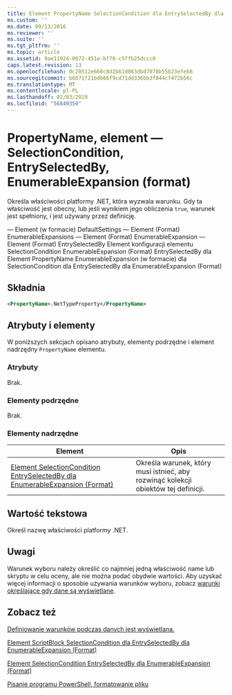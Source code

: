 ```yaml
---
title: Element PropertyName SelectionCondition dla EntrySelectedBy dla EnumerableExpansion (Format) | Dokumentacja firmy Microsoft
ms.custom: ''
ms.date: 09/13/2016
ms.reviewer: ''
ms.suite: ''
ms.tgt_pltfrm: ''
ms.topic: article
ms.assetid: 9ae11924-0072-451e-bf70-c5ffb25dccc0
caps.latest.revision: 13
ms.openlocfilehash: 0c20512e660c8d2b61d063dbd7078b55b23efeb8
ms.sourcegitcommit: b6871f21bd666f9cd71dd336bb3f844cf472b56c
ms.translationtype: MT
ms.contentlocale: pl-PL
ms.lasthandoff: 02/03/2019
ms.locfileid: "56849350"
---
```

# <a name="propertyname-element-for-selectioncondition-for-entryselectedby-for-enumerableexpansion-format"></a>PropertyName, element — SelectionCondition, EntrySelectedBy, EnumerableExpansion (format)

Określa właściwości platformy .NET, która wyzwala warunku. Gdy ta właściwość jest obecny, lub jeśli wynikiem jego obliczenia `true`, warunek jest spełniony, i jest używany przez definicję.

— Element (w formacie) DefaultSettings — Element (Format) EnumerableExpansions — Element (Format) EnumerableExpansion — Element (Format) EntrySelectedBy Element konfiguracji elementu SelectionCondition EnumerableExpansion (Format) EntrySelectedBy dla Element PropertyName EnumerableExpansion (w formacie) dla SelectionCondition dla EntrySelectedBy dla EnumerableExpansion (Format)

## <a name="syntax"></a>Składnia

```xml
<PropertyName>.NetTypeProperty</PropertyName>
```

## <a name="attributes-and-elements"></a>Atrybuty i elementy

W poniższych sekcjach opisano atrybuty, elementy podrzędne i element nadrzędny `PropertyName` elementu.

### <a name="attributes"></a>Atrybuty

Brak.

### <a name="child-elements"></a>Elementy podrzędne

Brak.

### <a name="parent-elements"></a>Elementy nadrzędne

|Element|Opis|
|-------------|-----------------|
|[Element SelectionCondition EntrySelectedBy dla EnumerableExpansion (Format)](./selectioncondition-element-for-entryselectedby-for-enumerableexpansion-format.md)|Określa warunek, który musi istnieć, aby rozwinąć kolekcji obiektów tej definicji.|

## <a name="text-value"></a>Wartość tekstowa

Określ nazwę właściwości platformy .NET.

## <a name="remarks"></a>Uwagi

Warunek wyboru należy określić co najmniej jedną właściwość name lub skryptu w celu oceny, ale nie można podać obydwie wartości. Aby uzyskać więcej informacji o sposobie używania warunków wyboru, zobacz [warunki określające gdy dane są wyświetlane](./defining-conditions-for-displaying-data.md).

## <a name="see-also"></a>Zobacz też

[Definiowanie warunków podczas danych jest wyświetlana.](./defining-conditions-for-displaying-data.md)

[Element ScriptBlock SelectionCondition dla EntrySelectedBy dla EnumerableExpansion (Format)](./scriptblock-element-for-selectioncondition-for-entryselectedby-for-enumerableexpansion-format.md)

[Element SelectionCondition EntrySelectedBy dla EnumerableExpansion (Format)](./selectioncondition-element-for-entryselectedby-for-enumerableexpansion-format.md)

[Pisanie programu PowerShell, formatowanie pliku](./writing-a-powershell-formatting-file.md)
